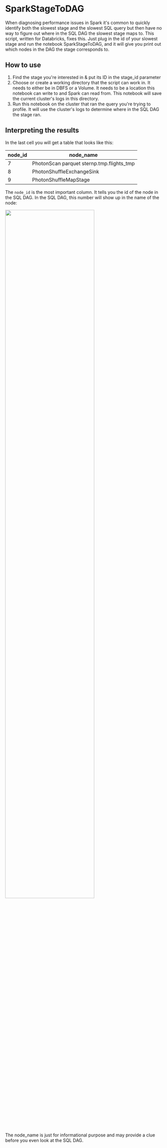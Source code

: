 # SparkStageToDAG

When diagnosing performance issues in Spark it's common to quickly identify both the slowest stage and the slowest SQL query but then have no way to figure out where in the SQL DAG the slowest stage maps to.  This script, written for Databricks, fixes this.  Just plug in the id of your slowest stage and run the notebook SparkStageToDAG, and it will give you print out which nodes in the DAG the stage corresponds to.

## How to use

1. Find the stage you're interested in & put its ID in the stage_id parameter
1. Choose or create a working directory that the script can work in.  It needs to either be in DBFS or a Volume.  It needs to be a location this notebook can write to and Spark can read from.  This notebook will save the current cluster's logs in this directory.
1. Run this notebook on the cluster that ran the query you're trying to profile.  It will use the cluster's logs to determine where in the SQL DAG the stage ran.

## Interpreting the results

In the last cell you will get a table that looks like this:

|node_id|node_name|
|-------|---------|
|7|PhotonScan parquet sternp.tmp.flights_tmp|
|8|PhotonShuffleExchangeSink|
|9|PhotonShuffleMapStage|

The `node_id` is the most important column.  It tells you the id of the node in the SQL DAG.  In the SQL DAG, this number will show up in the name of the node:  

<img src="https://peterstern.blob.core.windows.net/publicfiles/get_stage_sql_dag.png" width=75%>

The node_name is just for informational purpose and may provide a clue before you even look at the SQL DAG.  
